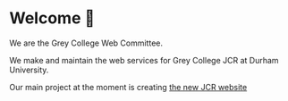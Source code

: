 # Welcome :wave:

We are the Grey College Web Committee.

We make and maintain the web services for Grey College JCR at Durham University.

Our main project at the moment is creating [the new JCR website](https://services.greyjcr.com/)
